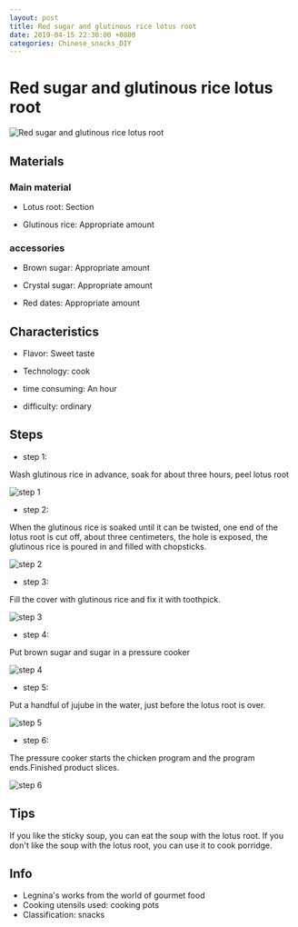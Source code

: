 ```yaml
---
layout: post
title: Red sugar and glutinous rice lotus root
date: 2019-04-15 22:30:00 +0800
categories: Chinese_snacks_DIY
---
```


# Red sugar and glutinous rice lotus root

![Red sugar and glutinous rice lotus root](/img/452646/452646.jpg)

## Materials

### Main material

- Lotus root: Section

- Glutinous rice: Appropriate amount

### accessories

- Brown sugar: Appropriate amount

- Crystal sugar: Appropriate amount

- Red dates: Appropriate amount

## Characteristics

- Flavor: Sweet taste

- Technology: cook

- time consuming: An hour

- difficulty: ordinary

## Steps

- step 1:

Wash glutinous rice in advance, soak for about three hours, peel lotus root

![step 1](/img/452646/1.jpg)

- step 2:

When the glutinous rice is soaked until it can be twisted, one end of the lotus root is cut off, about three centimeters, the hole is exposed, the glutinous rice is poured in and filled with chopsticks.

![step 2](/img/452646/2.jpg)

- step 3:

Fill the cover with glutinous rice and fix it with toothpick.

![step 3](/img/452646/3.jpg)

- step 4:

Put brown sugar and sugar in a pressure cooker

![step 4](/img/452646/4.jpg)

- step 5:

Put a handful of jujube in the water, just before the lotus root is over.

![step 5](/img/452646/5.jpg)

- step 6:

The pressure cooker starts the chicken program and the program ends.Finished product slices.

![step 6](/img/452646/6.jpg)

## Tips

If you like the sticky soup, you can eat the soup with the lotus root. If you don't like the soup with the lotus root, you can use it to cook porridge.

## Info

- Legnina's works from the world of gourmet food
- Cooking utensils used: cooking pots
- Classification: snacks